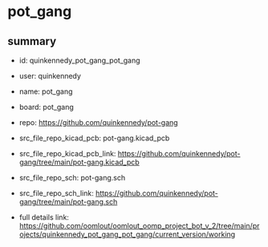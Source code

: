 # pot_gang
 
## summary 
* id: quinkennedy_pot_gang_pot_gang
* user: quinkennedy
* name: pot_gang
* board: pot_gang
* repo: https://github.com/quinkennedy/pot-gang
* src_file_repo_kicad_pcb: pot-gang.kicad_pcb
* src_file_repo_kicad_pcb_link: https://github.com/quinkennedy/pot-gang/tree/main/pot-gang.kicad_pcb


* src_file_repo_sch: pot-gang.sch
* src_file_repo_sch_link: https://github.com/quinkennedy/pot-gang/tree/main/pot-gang.sch
* full details link: https://github.com/oomlout/oomlout_oomp_project_bot_v_2/tree/main/projects/quinkennedy_pot_gang_pot_gang/current_version/working  







